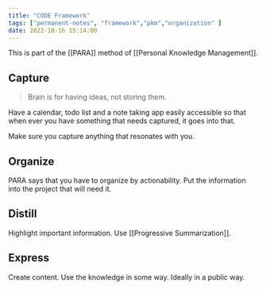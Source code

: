```yaml
---
title: "CODE Framework"
tags: ["permanent-notes", "framework","pkm","organization" ]
date: 2022-10-16 15:14:00
---
```


This is part of the [[PARA]] method of [[Personal Knowledge Management]].

## Capture

> Brain is for having ideas, not storing them.

Have a calendar, todo list and a note taking app easily accessible so that when ever you have something that needs captured, it goes into that. 

Make sure you capture anything that resonates with you.

## Organize

PARA says that you have to organize by actionability. Put the information into the project that will need it.

## Distill

Highlight important information. Use [[Progressive Summarization]].

## Express

Create content. Use the knowledge in some way. Ideally in a public way.
